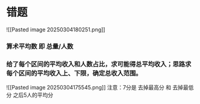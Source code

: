 # 错题

![[Pasted image 20250304180251.png]]
### 算术平均数 即 总量/人数
### 给了每个区间的平均收入和人数占比，求可能得总平均收入；思路求每个区间的平均收入上、下限，确定总收入范围。

![[Pasted image 20250304175545.png]]
注意：7分是 去掉最高分 和 去掉最低分 之后5人的平均分